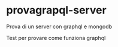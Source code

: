 # provagrapql-server
Prova di un server con graphql e mongodb

Test per provare come funziona graphql
